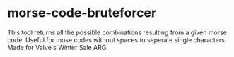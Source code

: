 # morse-code-bruteforcer
This tool returns all the possible combinations resulting from a given morse code. Useful for mose codes without spaces to seperate single characters. Made for Valve's Winter Sale ARG.
